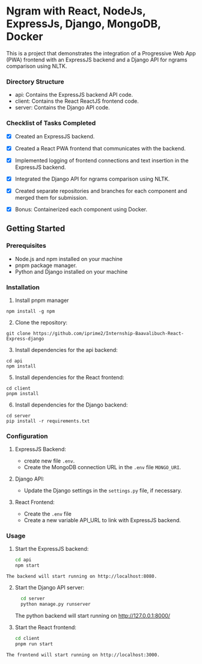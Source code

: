 # Ngram with React, NodeJs, ExpressJs, Django, MongoDB, Docker 

This is a project that demonstrates the integration of a Progressive Web App (PWA) frontend with an ExpressJS backend and a Django API for ngrams comparison using NLTK.

### Directory Structure
  - api: Contains the ExpressJS backend API code.
  - client: Contains the React ReactJS frontend code.
  - server: Contains the Django API code.

### Checklist of Tasks Completed

  - [x] Created an ExpressJS backend.
  - [x] Created a React PWA frontend that communicates with the backend.
  - [x] Implemented logging of frontend connections and text insertion in the ExpressJS backend.
  - [x] Integrated the Django API for ngrams comparison using NLTK.
  - [x] Created separate repositories and branches for each component and merged them for submission.
  - [x] Bonus: Containerized each component using Docker.


## Getting Started

### Prerequisites

- Node.js and npm installed on your machine
- pnpm package manager. 
- Python and Django installed on your machine

### Installation

  1. Install pnpm manager
  ```shell
  npm install -g npm
  ```
  
  2. Clone the repository:
  
  ```shell
  git clone https://github.com/iprime2/Internship-Baavalibuch-React-Express-django
  ```
  
  3. Install dependencies for the api backend:
  
  ```shell
  cd api
  npm install
  ```
  
  5. Install dependencies for the React frontend:
  
  ```shell
  cd client
  pnpm install
  ```
  
  6. Install dependencies for the Django backend:
  
  ```shell
  cd server
  pip install -r requirements.txt
  ```

### Configuration

  1. ExpressJS Backend:
     - create new file `.env`.
     - Create the MongoDB connection URL in the `.env` file `MONGO_URI`.
  
  2. Django API:
     - Update the Django settings in the `settings.py` file, if necessary.
  
  3. React Frontend:
     - Create the `.env` file
     - Create a new variable API_URL to link with ExpressJS backend.

### Usage
  1. Start the ExpressJS backend:

     ```bash
     cd api
     npm start
     ```
    The backend will start running on http://localhost:8080.

  2. Start the Django API server:

      ```bash
        cd server
        python manage.py runserver
      ```
      The python backend will start running on http://127.0.0.1:8000/

  4. Start the React frontend:

     ```bash
     cd client
     pnpm run start
     ```
    The frontend will start running on http://localhost:3000.

  


